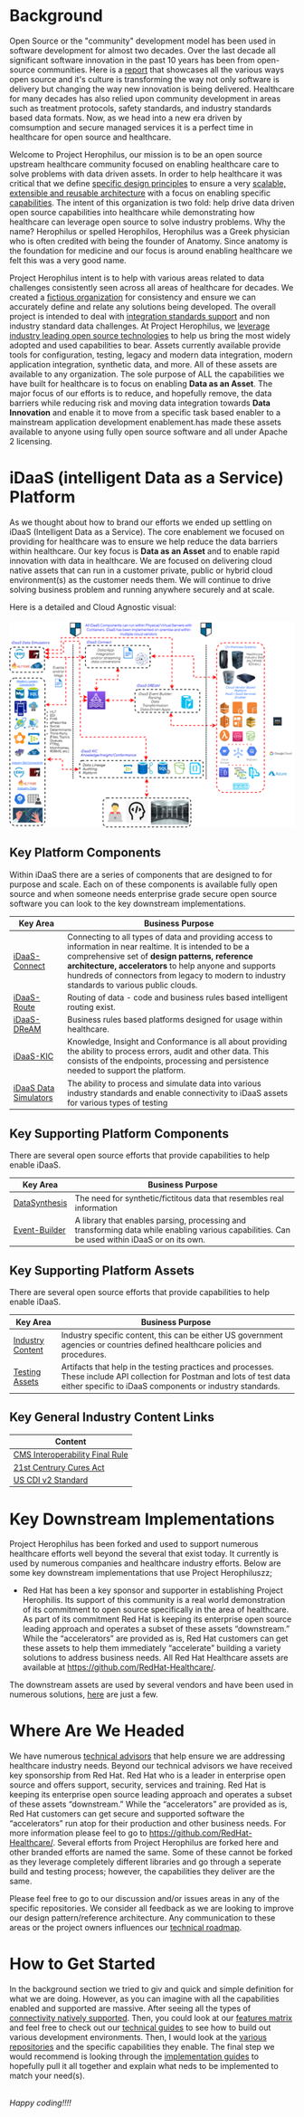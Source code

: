 # Background
Open Source or the "community" development model has been used in software development for almost two decades. Over the
last decade all significant software innovation in the past 10 years has been from open-source communities. Here is a
<a href="https://www.redhat.com/rhdc/managed-files/rh-enterprise-open-source-report-f27565-202101-en.pdf" target="_blank">report</a>
that showcases all the various ways open source and it's culture is transforming the way not only software is delivery but
changing the way new innovation is being delivered. Healthcare for many decades has also relied upon community development
in areas such as treatment protocols, safety standards, and industry standards based data formats. Now, as we head into
a new era driven by comsumption and secure managed services it is a perfect time in healthcare for open source and
healthcare.

Welcome to Project Herophilus, our mission is to be an open source upstream healthcare
community focused on enabling healthcare care to solve problems with data driven assets. In order to help healthcare it was
critical that we define [specific design principles](Platform-Content/Design/DesignPrinciples.md) to ensure a very
[scalable, extensible and reusable architecture](Platform-Content/Design/Architecture.md) with a focus on enabling
specific [capabilities](Platform-Content/Design/Capabilities.md). The intent of this organization is two fold: help drive
data driven open source capabilities into healthcare while demonstrating how healthcare can leverage open source to
solve industry problems. Why the name? Herophilus or spelled Herophilos, Herophilus was a Greek physician who is often
credited with being the founder of Anatomy. Since anatomy is the foundation for medicine and our focus is around enabling
healthcare we felt this was a very good name.

Project Herophilus intent is to help with various areas related to data challenges consistently seen across all areas of
healthcare for decades. We created a [fictious organization](Platform-Content/General/FictitiousOrg.md) for consistency and ensure we
can accurately define and relate any solutions being developed. The overall project is intended to deal with
[integration standards support](Platform-Content/Design/IntegrationStandardsSupported.md) and non industry standard data challenges.
At Project Herophilus, we [leverage industry leading open source technologies](Platform-Content/Technical/Technologies.md)
to help us bring the most widely adopted and used capabilities to bear. Assets currently available provide tools for configuration,
testing, legacy and modern data integration, modern application integration, synthetic data, and more. All of these assets
are available to any organization. The sole purpose of ALL the capabilities we have built for healthcare
is to focus on enabling <b> Data as an Asset</b>. The major focus of our efforts is to reduce, and hopefully remove, the data barriers
while reducing risk and moving data integration towards <b>Data Innovation</b> and enable it to move from a specific task based
enabler to a mainstream application development enablement.has made these assets available to anyone using fully open
source software and all under Apache 2 licensing.

# iDaaS (intelligent Data as a Service) Platform
As we thought about how to brand our efforts we ended up settling on iDaaS (Intelligent Data as a Service). The core enablement
we focused on providing for healthcare was to ensure we help reduce the data barriers within healthcare. Our key focus is
<b> Data as an Asset</b> and to enable rapid innovation with data in healthcare. We are focused on delivering cloud native assets
that can run in a customer private, public or hybrid cloud environment(s) as the customer needs them. We will continue to
drive solving business problem and running anywhere securely and at scale.

Here is a detailed and Cloud Agnostic visual:<br/><br/>
![Cloud Agnostic](/images/iDaaS-Platform/Implementations/Implementations-Gen-CloudAgnostic.png)

## Key Platform Components
Within iDaaS there are a series of components that are designed to for purpose and scale. Each on of these components is available
fully open source and when someone needs enterprise grade secure open source software you can look to the key downstream
implementations.

| Key Area                                                                      | Business Purpose                                                                                                                                                                                                                                                                                                          |
|-------------------------------------------------------------------------------|---------------------------------------------------------------------------------------------------------------------------------------------------------------------------------------------------------------------------------------------------------------------------------------------------------------------------|
| [iDaaS-Connect](https://github.com/Project-Herophilus/iDaaS-Connect)          | Connecting to all types of data and providing access to information in near realtime. It is intended to be a comprehensive set of <b> design patterns, reference architecture, accelerators </b> to help anyone and supports hundreds of connectors from legacy to modern to industry standards to various public clouds. |
| [iDaaS-Route](https://github.com/Project-Herophilus/iDaaS-Route)              | Routing of data - code and business rules based intelligent routing exist.                                                                                                                                                                                                                                                |
| [iDaaS-DReAM](https://github.com/Project-Herophilus/iDaaS-DReAM)              | Business rules based platforms designed for usage within healthcare.                                                                                                                                                                                                                                                      |
| [iDaaS-KIC](https://github.com/Project-Herophilus/iDaaS-KIC)                  | Knowledge, Insight and Conformance is all about providing the ability to process errors, audit and other data. This consists of the endpoints, processing and persistence needed to support the platform.                                                                                                                 |
| [iDaaS Data Simulators](https://github.com/Project-Herophilus/DataSimulators) | The ability to process and simulate data into various industry standards and enable connectivity to iDaaS assets for various types of testing                                                                                                                                                                             | 

## Key Supporting Platform Components
There are several open source efforts that provide capabilities to help enable iDaaS.

| Key Area                                                              | Business Purpose                                                                                                                                                                                                                                                                                                          |
|-----------------------------------------------------------------------|---------------------------------------------------------------------------------------------------------------------------------------------------------------------------------------------------------------------------------------------------------------------------------------------------------------------------|
| [DataSynthesis](https://github.com/Project-Herophilus/DataSynthesis)  | The need for synthetic/fictitous data that resembles real information                                                                                                                                                                                                                                                     | 
| [Event-Builder](https://github.com/Project-Herophilus/Event-Builder)  | A library that enables parsing, processing and transforming data while enabling various capabilities. Can be used within iDaaS or on its own.                                                                                                                                                                             |

## Key Supporting Platform Assets
There are several open source efforts that provide capabilities to help enable iDaaS.

| Key Area                                                                                                             | Business Purpose                                                                                                                                                                      |
|----------------------------------------------------------------------------------------------------------------------|---------------------------------------------------------------------------------------------------------------------------------------------------------------------------------------|
| [Industry Content](https://github.com/Project-Herophilus/Project-Herophilus-Assets/tree/main/IndustryPublishedContent) | Industry specific content, this can be either US government agencies or countries defined healthcare policies and procedures.                                                         | 
| [Testing Assets](https://github.com/Project-Herophilus/Project-Herophilus-Assets/tree/main/Testing) | Artifacts that help in the testing practices and processes. These include API collection for Postman and lots of test data either specific to iDaaS components or industry standards. |

## Key General Industry Content Links

| Content|
| -------------|
| <a href="https://github.com/Project-Herophilus/Project-Herophilus-Assets/tree/main/IndustryPublishedContent/CMS/CMS-Interoperability%20and%20Data%20Access%20Final%20Rule.pdf" target="_blank">CMS Interoperability Final Rule</a>|
| <a href="https://github.com/Project-Herophilus/Project-Herophilus-Assets/tree/main/IndustryPublishedContent/ONC/ONC_Cures_Act_Final_Rule_03092020.pdf" target="_blank">21st Centrury Cures Act</a>|
| <a href="https://github.com/Project-Herophilus/Project-Herophilus-Assets/tree/main/IndustryPublishedContent/FHIR/USCDI-Version-2-July-2021-Final.pdf" target="_blank">US CDI v2 Standard</a>|

# Key Downstream Implementations
Project Herophilus has been forked and used to support numerous healthcare efforts well beyond the several that exist today.
It currently is used by numerous companies and healthcare industry efforts. Below are some key downstream implementations
that use Project Herophiluszz;

- Red Hat has been a key sponsor and supporter in establishing Project Herophilis. Its support of this community is a
  real world demonstration of its commitment to open source specifically in the area of healthcare. As part of its commitment
  Red Hat is keeping its enterprise open source leading approach and operates a subset of these assets “downstream.” While
  the “accelerators” are provided as is, Red Hat customers can get these assets to help them immediately “accelerate”
  building a variety solutions to address business needs. All Red Hat Healthcare assets are available at
  https://github.com/RedHat-Healthcare/.

The downstream assets are used by several vendors and have been used in numerous solutions,
[here](Platform-Content/Technical/Implementation.md) are just a few.

# Where Are We Headed
We have numerous [technical advisors](Platform-Content/General/TechnicalAdvisors.md) that help ensure we are addressing healthcare
industry needs. Beyond our technical advisors we have received key sponsorship from Red Hat. Red Hat who is a leader in
enterprise open source and offers support, security, services and training. Red Hat is keeping its enterprise open source
leading approach and operates a subset of these assets “downstream.” While the “accelerators” are provided as is, Red
Hat customers can get secure and supported software the “accelerators” run atop for their production and other business
needs. For more information please feel to go to https://github.com/RedHat-Healthcare/. Several efforts from Project Herophilus
are forked here and other branded efforts are named the same. Some of these cannot be forked as they leverage completely
different libraries and go through a seperate build and testing process; however, the capabilities they deliver are the same.

Please feel free to go to our discussion  and/or issues areas in any of the specific repositories. We consider all
feedback as we are looking to improve our design pattern/reference architecture. Any communication to these areas
or the project owners influences our [technical roadmap](Platform-Content/Roadmap/index.md).

# How to Get Started
In the background section we tried to giv and quick and simple definition for what we are doing. However, as you can imagine
with all the capabilities enabled and supported are massive. After seeing all the types of
<a href="https://camel.apache.org/components/3.13.x/index.html" target="_blank">connectivity natively supported</a>.
Then, you could look at our [features matrix](Platform-Content/General/Features.md) and feel free to check out our
[technical guides](Platform-Content/Technical/intro.md) to see how to build out various development
environments. Then, I would look at the [various repositories](Platform-Content/Design/PlatformComponents.md) and the specific
capabilities they enable. The final step we would recommend is looking through the [implementation guides](Platform-Content/ImplementationGuides/intro.md)
to hopefully pull it all together and explain what neds to be implemented to match your need(s).

<br/>
<i>Happy coding!!!!</i>
